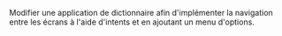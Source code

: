 Modifier une application de dictionnaire afin d'implémenter la navigation entre les écrans à l'aide d'intents et en ajoutant un menu d'options.
